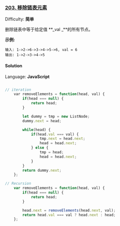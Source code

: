 ### [203\. 移除链表元素](https://leetcode-cn.com/problems/remove-linked-list-elements/)

Difficulty: **简单**


删除链表中等于给定值 **_val _**的所有节点。

**示例:**

```
输入: 1->2->6->3->4->5->6, val = 6
输出: 1->2->3->4->5
```


#### Solution

Language: **JavaScript**

```JavaScript

// iteration
    ​var removeElements = function(head, val) {
        if(head === null) {
            return head;
        }

        let dummy = tmp = new ListNode;
        dummy.next = head;

        while(head) {
            if(head.val === val) {
                tmp.next = head.next;
                head = head.next;
            } else {
                tmp = head;
                head = head.next;
            }
        }
        return dummy.next;
    };

// Recursion
    var removeElements = function(head, val) {
        if(head === null) {
            return head;
        }

        head.next = removeElements(head.next, val);
        return head.val === val ? head.next : head;
    };
```